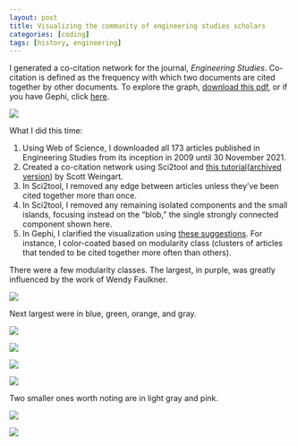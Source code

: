 ```yaml
---
layout: post
title: Visualizing the community of engineering studies scholars
categories: [coding]
tags: [history, engineering]
---
```


I generated a co-citation network for the journal, *Engineering Studies*. Co-citation is defined as the frequency with which two documents are cited together by other documents. To explore the graph, [download this pdf](/assets/engineering-studies-co-citation/es.pdf), or if you have Gephi, click [here](/assets/engineering-studies-co-citation/es.gephi).

![](/assets/engineering-studies-co-citation/es.svg)

What I did this time:
1.	Using Web of Science, I downloaded all 173 articles published in Engineering Studies from its inception in 2009 until 30 November 2021.
2.	Created a co-citation network using Sci2tool and [this tutorial](http://scottbot.net/networks-demystified-7-doing-co-citation-analyses/)([archived version](https://www.scottbot.net/HIAL/index.html@p=39432.html)) by Scott Weingart.
3.	In Sci2tool, I removed any edge between articles unless they’ve been cited together more than once.
4.	In Sci2tool, I removed any remaining isolated components and the small islands, focusing instead on the “blob,” the single strongly connected component shown here.
5.	In Gephi, I clarified the visualization using [these suggestions](https://www.youtube.com/watch?v=f6ElMvP7ubs). For instance, I color-coated based on modularity class (clusters of articles that tended to be cited together more often than others).

There were a few modularity classes. The largest, in purple, was greatly influenced by the work of Wendy Faulkner.

![](/assets/engineering-studies-co-citation/purple.png)

Next largest were in blue, green, orange, and gray.

![](/assets/engineering-studies-co-citation/blue.png)

![](/assets/engineering-studies-co-citation/green.png)

![](/assets/engineering-studies-co-citation/orange.png)

![](/assets/engineering-studies-co-citation/gray.png)

Two smaller ones worth noting are in light gray and pink.

![](/assets/engineering-studies-co-citation/light-gray.png)

![](/assets/engineering-studies-co-citation/pink.png)
